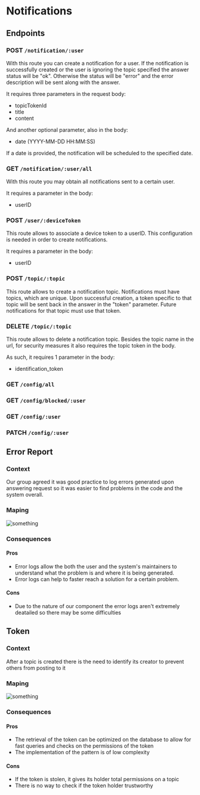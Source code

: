 # Notifications


## Endpoints
### POST `/notification/:user`

With this route you can create a notification for a user.
If the notification is successfully created or the user is ignoring the topic specified the answer status will be "ok". Otherwise the status will be "error" and the error description will be sent along with the answer.

It requires three parameters in the request body:
- topicTokenId 
- title
- content

And another optional parameter, also in the body:
- date (YYYY-MM-DD HH:MM:SS)

If a date is provided, the notification will be scheduled to the specified date.

### GET `/notification/:user/all`
With this route you may obtain all notifications sent to a certain user. 

It requires a parameter in the body:
- userID

### POST `/user/:deviceToken`
This route allows to associate a device token to a userID. This configuration is needed in order to create notifications.

It requires a parameter in the body:
- userID

### POST `/topic/:topic`
This route allows to create a notification topic. Notifications must have topics, which are unique. Upon successful creation, a token specific to that topic will be sent back in the answer in the "token" parameter. Future notifications for that topic must use that token.

### DELETE `/topic/:topic`
This route allows to delete a notification topic.
Besides the topic name in the url, for security measures it also requires the topic token in the body.

As such, it requires 1 parameter in the body:
- identification_token
### GET `/config/all`

### GET `/config/blocked/:user`

### GET `/config/:user`

### PATCH `/config/:user`


## Error Report

### Context
Our group agreed it was good practice to log errors generated upon answering request so it was easier to find problems in the code and the system overall.

### Maping
![something](https://prnt.sc/6_5qJtKckGws)

### Consequences

#### Pros
- Error logs allow the both the user and the system's maintainers to understand what the problem is and where it is being generated.
- Error logs can help to faster reach a solution for a certain problem.

#### Cons
- Due to the nature of our component the error logs aren't extremely deatailed so there may be some difficulties 








## Token

### Context
After a topic is created there is the need to identify its creator to prevent others from posting to it
### Maping
![something](https://prnt.sc/6_5qJtKckGws)

### Consequences

#### Pros
- The retrieval of the token can be optimized on the database to allow for fast queries and checks on the permissions of the token
- The implementation of the pattern is of low complexity

#### Cons
- If the token is stolen, it gives its holder total permissions on a topic 
- There is no way to check if the token holder trustworthy
